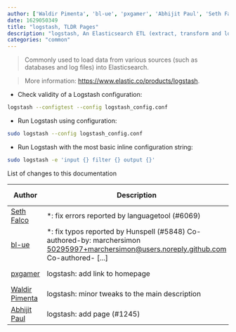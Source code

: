 ```yaml
---
author: ['Waldir Pimenta', 'bl-ue', 'pxgamer', 'Abhijit Paul', 'Seth Falco']
date: 1629050349
title: "logstash, TLDR Pages"
description: "logstash, An Elasticsearch ETL (extract, transform and load) tool."
categories: "common"
---
```

> Commonly used to load data from various sources (such as databases and log files) into Elasticsearch.

> More information: <https://www.elastic.co/products/logstash>.

- Check validity of a Logstash configuration:

```bash
logstash --configtest --config logstash_config.conf
```

- Run Logstash using configuration:

```bash
sudo logstash --config logstash_config.conf
```

- Run Logstash with the most basic inline configuration string:

```bash
sudo logstash -e 'input {} filter {} output {}'
```
List of changes to this documentation


Author | Description | ISO 8601 Date | GitHub link
------|-----|-----|-----
[Seth Falco](mailto:seth@falco.fun) | *: fix errors reported by languagetool (#6069) | 2021-08-15T19:59:09 | [3e4c519004a4](https://github.com/tldr-pages/tldr/commit/3e4c519004a471c861cdc609fd7239ee3355671c)
[bl-ue](mailto:54780737+bl-ue@users.noreply.github.com) | *: fix typos reported by Hunspell (#5848) Co-authored-by: marchersimon <50295997+marchersimon@users.noreply.github.com> Co-authored- [...] | 2021-05-20T22:13:41 | [8ebd171d6f00](https://github.com/tldr-pages/tldr/commit/8ebd171d6f001698709fefc02b1fd5cc9f3a99c4)
[pxgamer](mailto:owzie123@gmail.com) | logstash: add link to homepage | 2019-06-06T04:42:48 | [76a0354539c2](https://github.com/tldr-pages/tldr/commit/76a0354539c29de7c983adaddd11eeb7eb48f539)
[Waldir Pimenta](mailto:waldyrious@gmail.com) | logstash: minor tweaks to the main description | 2017-02-03T20:55:05 | [5b977738d12c](https://github.com/tldr-pages/tldr/commit/5b977738d12c7de9b0bcf4ab2cc31d76ff0512b6)
[Abhijit Paul](mailto:abhijitunderground@gmail.com) | logstash: add page (#1245) | 2017-02-03T20:52:44 | [a969d6ebd817](https://github.com/tldr-pages/tldr/commit/a969d6ebd8179c1763ca700976f0c8c3164eabc4)

